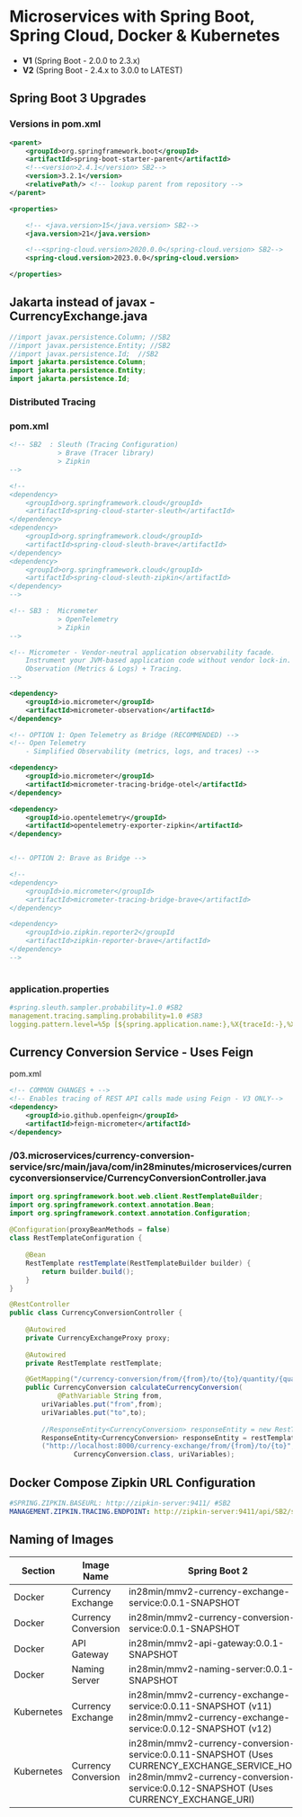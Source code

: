 # Microservices with Spring Boot, Spring Cloud, Docker & Kubernetes

- **V1** (Spring Boot - 2.0.0 to 2.3.x)
- **V2** (Spring Boot - 2.4.x to 3.0.0 to LATEST)

## Spring Boot 3 Upgrades

### Versions in pom.xml

```xml
<parent>
    <groupId>org.springframework.boot</groupId>
    <artifactId>spring-boot-starter-parent</artifactId>
    <!--<version>2.4.1</version> SB2-->
    <version>3.2.1</version>
    <relativePath/> <!-- lookup parent from repository -->
</parent>

<properties>

    <!-- <java.version>15</java.version> SB2-->
    <java.version>21</java.version>

    <!--<spring-cloud.version>2020.0.0</spring-cloud.version> SB2-->
    <spring-cloud.version>2023.0.0</spring-cloud.version>

</properties>
```

## Jakarta instead of javax - CurrencyExchange.java

```java
//import javax.persistence.Column; //SB2
//import javax.persistence.Entity; //SB2
//import javax.persistence.Id;  //SB2
import jakarta.persistence.Column; 
import jakarta.persistence.Entity;
import jakarta.persistence.Id;
```


### Distributed Tracing

### pom.xml

```xml
<!-- SB2  : Sleuth (Tracing Configuration) 
            > Brave (Tracer library) 
            > Zipkin 
-->

<!-- 
<dependency>
    <groupId>org.springframework.cloud</groupId>
    <artifactId>spring-cloud-starter-sleuth</artifactId>
</dependency>
<dependency>
    <groupId>org.springframework.cloud</groupId>
    <artifactId>spring-cloud-sleuth-brave</artifactId>
</dependency>
<dependency>
    <groupId>org.springframework.cloud</groupId>
    <artifactId>spring-cloud-sleuth-zipkin</artifactId>
</dependency>
-->

<!-- SB3 :  Micrometer 
            > OpenTelemetry 
            > Zipkin 
-->

<!-- Micrometer - Vendor-neutral application observability facade. 
    Instrument your JVM-based application code without vendor lock-in.  
    Observation (Metrics & Logs) + Tracing.
-->

<dependency>
    <groupId>io.micrometer</groupId>
    <artifactId>micrometer-observation</artifactId>
</dependency>

<!-- OPTION 1: Open Telemetry as Bridge (RECOMMENDED) -->
<!-- Open Telemetry 
    - Simplified Observability (metrics, logs, and traces) -->

<dependency>
    <groupId>io.micrometer</groupId>
    <artifactId>micrometer-tracing-bridge-otel</artifactId>
</dependency>

<dependency>
    <groupId>io.opentelemetry</groupId>
    <artifactId>opentelemetry-exporter-zipkin</artifactId>
</dependency>


<!-- OPTION 2: Brave as Bridge -->

<!--
<dependency>
    <groupId>io.micrometer</groupId>
    <artifactId>micrometer-tracing-bridge-brave</artifactId>
</dependency>

<dependency>
    <groupId>io.zipkin.reporter2</groupId
    <artifactId>zipkin-reporter-brave</artifactId>
</dependency>
-->
  
```

### application.properties

```yaml
#spring.sleuth.sampler.probability=1.0 #SB2
management.tracing.sampling.probability=1.0 #SB3
logging.pattern.level=%5p [${spring.application.name:},%X{traceId:-},%X{spanId:-}] #SB3
```

## Currency Conversion Service - Uses Feign

pom.xml

```xml
<!-- COMMON CHANGES + -->
<!-- Enables tracing of REST API calls made using Feign - V3 ONLY-->
<dependency>
	<groupId>io.github.openfeign</groupId>
	<artifactId>feign-micrometer</artifactId>
</dependency>
``` 


### /03.microservices/currency-conversion-service/src/main/java/com/in28minutes/microservices/currencyconversionservice/CurrencyConversionController.java

```java
import org.springframework.boot.web.client.RestTemplateBuilder;
import org.springframework.context.annotation.Bean;
import org.springframework.context.annotation.Configuration;
 
@Configuration(proxyBeanMethods = false)
class RestTemplateConfiguration {
    
    @Bean
    RestTemplate restTemplate(RestTemplateBuilder builder) {
        return builder.build();
    }
}

@RestController
public class CurrencyConversionController {
	
	@Autowired
	private CurrencyExchangeProxy proxy;
	
    @Autowired
    private RestTemplate restTemplate;

	@GetMapping("/currency-conversion/from/{from}/to/{to}/quantity/{quantity}")
	public CurrencyConversion calculateCurrencyConversion(
			@PathVariable String from,
		uriVariables.put("from",from);
		uriVariables.put("to",to);
		
		//ResponseEntity<CurrencyConversion> responseEntity = new RestTemplate().getForEntity
		ResponseEntity<CurrencyConversion> responseEntity = restTemplate.getForEntity
		("http://localhost:8000/currency-exchange/from/{from}/to/{to}", 
				CurrencyConversion.class, uriVariables);
```

## Docker Compose Zipkin URL Configuration
```yaml
#SPRING.ZIPKIN.BASEURL: http://zipkin-server:9411/ #SB2
MANAGEMENT.ZIPKIN.TRACING.ENDPOINT: http://zipkin-server:9411/api/SB2/spans #SB3
```

## Naming of Images

| Section | Image Name  | Spring Boot 2 | Spring Boot 3|
| -------- | ------------- | ------------- | ------------- |
| Docker | Currency Exchange | in28min/mmv2-currency-exchange-service:0.0.1-SNAPSHOT | in28min/mmv3-currency-exchange-service:0.0.1-SNAPSHOT|
| Docker | Currency Conversion  | in28min/mmv2-currency-conversion-service:0.0.1-SNAPSHOT  |in28min/mmv3-currency-conversion-service:0.0.1-SNAPSHOT|
| Docker | API Gateway  | in28min/mmv2-api-gateway:0.0.1-SNAPSHOT  |in28min/mmv3-api-gateway:0.0.1-SNAPSHOT|
| Docker | Naming Server | in28min/mmv2-naming-server:0.0.1-SNAPSHOT  |in28min/mmv3-naming-server:0.0.1-SNAPSHOT|
| Kubernetes | Currency Exchange | in28min/mmv2-currency-exchange-service:0.0.11-SNAPSHOT (v11)<BR/> in28min/mmv2-currency-exchange-service:0.0.12-SNAPSHOT (v12)| in28min/mmv3-currency-exchange-service:0.0.11-SNAPSHOT (v11)<BR/> in28min/mmv3-currency-exchange-service:0.0.12-SNAPSHOT (v12)|
| Kubernetes | Currency Conversion | in28min/mmv2-currency-conversion-service:0.0.11-SNAPSHOT (Uses CURRENCY_EXCHANGE_SERVICE_HOST)<BR/> in28min/mmv2-currency-conversion-service:0.0.12-SNAPSHOT (Uses CURRENCY_EXCHANGE_URI)| in28min/mmv3-currency-conversion-service:0.0.11-SNAPSHOT (Uses CURRENCY_EXCHANGE_SERVICE_HOST)<BR/> in28min/mmv3-currency-conversion-service:0.0.12-SNAPSHOT (Uses CURRENCY_EXCHANGE_URI)|
